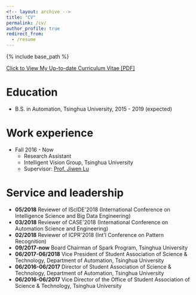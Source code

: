 ```yaml
---
<!-- layout: archive -->
title: "CV"
permalink: /cv/
author_profile: true
redirect_from:
  - /resume
---
```


{% include base_path %}

[Click to View My Up-to-date Curriculum Vitae [PDF]](../files/yitian_cv.pdf)

Education
======
* B.S. in Automation, Tsinghua University, 2015 - 2019 (expected)

Work experience
======
* Fall 2016 - Now
  * Research Assistant
  * Intelligent Vision Group, Tsinghua University
  * Supervisor: [Prof. Jiwen Lu](http://ivg.au.tsinghua.edu.cn/Jiwen_Lu/)

Service and leadership
======
* **05/2018** Reviewer of IScIDE'2018 (International Conference on Intelligence Science and Big Data Engineering)
* **03/2018** Reviewer of CASE'2018 (International Conference on Automation Science and Engineering)
* **02/2018** Reviewer of ICPR'2018 (Int'l Conference on Pattern Recognition)
* **09/2017-now** Board Chairman of Spark Program, Tsinghua University
* **06/2017-06/2018** Vice President of Student Association of Science & Technology, Department of Automation, Tsinghua University
* **06/2016-06/2017** Director of Student Association of Science & Technology, Department of Automation, Tsinghua University
* **06/2016-06/2017** Vice Director of the Office of Student Association of Science & Technology, Tsinghua University
